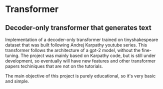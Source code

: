 # Transformer

## Decoder-only transformer that generates text

Implementation of a decoder-only transformer trained on tinyshakespeare dataset that was built following Andrej Karpathy youtube series. This transformer follows the architecture of a gpt-2 model, without the fine-tuning. The project was mainly based on Karpathy code, but is still under development, so eventually will have new features and other transformer papers techiniques that are not on the tutorials.

The main objective of this project is purely educational, so it's very basic and simple. 
